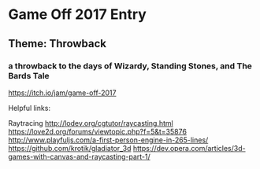 # Game Off 2017 Entry

## Theme: Throwback

### a throwback to the days of Wizardy, Standing Stones, and The Bards Tale

https://itch.io/jam/game-off-2017


Helpful links:

Raytracing
http://lodev.org/cgtutor/raycasting.html
https://love2d.org/forums/viewtopic.php?f=5&t=35876
http://www.playfuljs.com/a-first-person-engine-in-265-lines/
https://github.com/krotik/gladiator_3d
https://dev.opera.com/articles/3d-games-with-canvas-and-raycasting-part-1/

